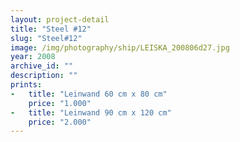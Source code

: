 ```yaml
---
layout: project-detail
title: "Steel #12"
slug: "Steel#12"
image: /img/photography/ship/LEISKA_200806d27.jpg
year: 2008
archive_id: ""
description: ""
prints: 
-   title: "Leinwand 60 cm x 80 cm"
    price: "1.000"
-   title: "Leinwand 90 cm x 120 cm"
    price: "2.000"
---
```

